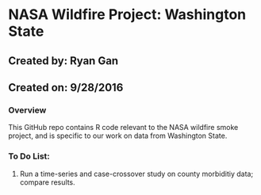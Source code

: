 # NASA Wildfire Project: Washington State
## Created by: Ryan Gan
## Created on: 9/28/2016

### Overview
This GitHub repo contains R code relevant to the NASA wildfire smoke project, and is specific to our work on data from Washington State.

### To Do List:
1. Run a time-series and case-crossover study on county morbiditiy data; compare results.
